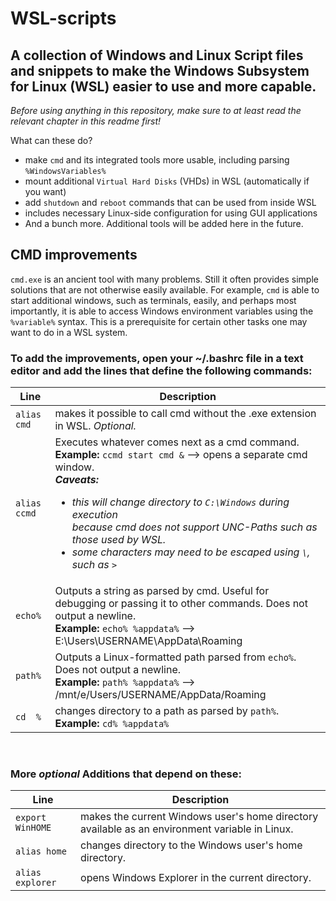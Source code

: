 # WSL-scripts
A collection of Windows and Linux Script files and snippets to make the Windows Subsystem for Linux (WSL) easier to use and more capable.
---
*Before using anything in this repository, make sure to at least read the relevant chapter in this readme first!*

What can these do?
- make `cmd` and its integrated tools more usable, including parsing `%WindowsVariables%`
- mount additional `Virtual Hard Disks` (VHDs) in WSL (automatically if you want)
- add `shutdown` and `reboot` commands that can be used from inside WSL
- includes necessary Linux-side configuration for using GUI applications
- And a bunch more. Additional tools will be added here in the future.

## CMD improvements
`cmd.exe` is an ancient tool with many problems. Still it often provides simple solutions that are not otherwise easily available. 
For example, `cmd` is able to start additional windows, such as terminals, easily, and perhaps most importantly, it is able to access Windows environment variables using the `%variable%` syntax. This is a prerequisite for certain other tasks one may want to do in a WSL system.

### To add the improvements, open your ~/.bashrc file in a text editor and add the lines that define the following commands:
| Line           | Description                                                      |
| -----------    | ---------------------------------------------------------------- |
| `alias cmd`    | makes it possible to call cmd without the .exe extension in WSL. *Optional.* |
| `alias ccmd`   | Executes whatever comes next as a cmd command.<br>**Example:** `ccmd start cmd &` --> opens a separate cmd window.<br>***Caveats:***<br><ul><li>*this will change directory to `C:\Windows` during execution<br>because cmd does not support UNC-Paths such as those used by WSL.*</li><li>*some characters may need to be escaped using `\`, such as `>`*</li></ul>  |
| `echo%`        | Outputs a string as parsed by cmd. Useful for debugging or passing it to other commands. Does not output a newline.<br>**Example:** `echo% %appdata%` --> E:\Users\USERNAME\AppData\Roaming            |
| `path%`        | Outputs a Linux-formatted path parsed from `echo%`. Does not output a newline.<br>**Example:** `path% %appdata%` --> /mnt/e/Users/USERNAME/AppData/Roaming |
| `cd  %`        | changes directory to a path as parsed by `path%`.<br>**Example:** `cd% %appdata%` |
<br>

### More *optional* Additions that depend on these:
| Line             | Description                                                      |
| -----------      | ---------------------------------------------------------------- |
| `export WinHOME` | makes the current Windows user's home directory available as an environment variable in Linux. |
| `alias home`     | changes directory to the Windows user's home directory.          |
| `alias explorer` | opens Windows Explorer in the current directory.                 |

